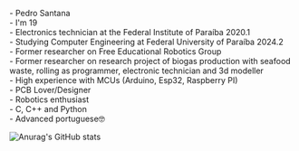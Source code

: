 

<head>
    <link rel="preconnect" href="https://fonts.googleapis.com">
    <link rel="preconnect" href="https://fonts.gstatic.com" crossorigin>
    <link href="https://fonts.googleapis.com/css2?family=Anonymous+Pro:ital@1&display=swap" rel="stylesheet">
</head>

<div class="info">
    <p text-align: "center">
        - Pedro Santana<br>
        - I'm 19<br>
        - Electronics technician at the Federal Institute of Paraíba 2020.1<br>
        - Studying Computer Engineering at Federal University of Paraíba 2024.2<br>
        - Former researcher on Free Educational Robotics Group<br>
        - Former researcher on research project of biogas production with seafood waste, rolling as programmer, electronic technician and 3d modeller<br>
        - High experience with MCUs (Arduino, Esp32, Raspberry PI)<br>
        - PCB Lover/Designer<br>
        - Robotics enthusiast<br>
        - C, C++ and Python<br>
        - Advanced portuguese🤓<br>
    </p>
</div>


![Anurag's GitHub stats](https://github-readme-stats.vercel.app/api?username=predomaquilare&show_icons=true&theme=tokyonight)


